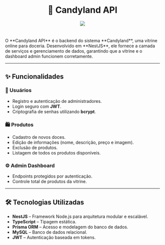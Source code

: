 <h1 align="center">🍬 Candyland API</h1>

<p align="center">
    <img src="https://skillicons.dev/icons?i=nodejs,typescript,nest,postgresql,prisma" />
</p>
<div>
<h1 align="center"></h1>
</div>
O **Candyland API** é o backend do sistema **Candyland**, uma vitrine online para doceria.  
Desenvolvido em **NestJS**, ele fornece a camada de serviços e gerenciamento de dados, garantindo que a vitrine e o dashboard admin funcionem corretamente.

---

## ✨ Funcionalidades

### 👥 Usuários
- Registro e autenticação de administradores.
- Login seguro com **JWT**.
- Criptografia de senhas utilizando **bcrypt**.

### 🛍️ Produtos
- Cadastro de novos doces.
- Edição de informações (nome, descrição, preço e imagem).
- Exclusão de produtos.
- Listagem de todos os produtos disponíveis.

### ⚙️ Admin Dashboard
- Endpoints protegidos por autenticação.
- Controle total de produtos da vitrine.

---

## 🛠️ Tecnologias Utilizadas
- **NestJS** – Framework Node.js para arquitetura modular e escalável.
- **TypeScript** – Tipagem estática.
- **Prisma ORM** – Acesso e modelagem do banco de dados.
- **MySQL** – Banco de dados relacional.
- **JWT** – Autenticação baseada em tokens.
